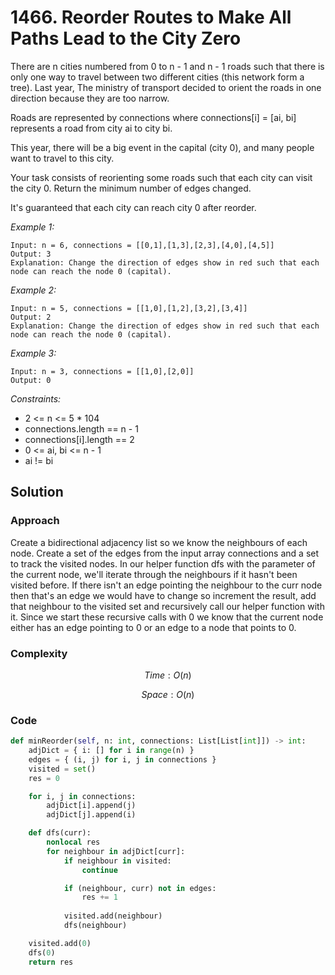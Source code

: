 # 1466. Reorder Routes to Make All Paths Lead to the City Zero

There are n cities numbered from 0 to n - 1 and n - 1 roads such that there is only one way to travel between two different cities (this network form a tree). Last year, The ministry of transport decided to orient the roads in one direction because they are too narrow.

Roads are represented by connections where connections[i] = [ai, bi] represents a road from city ai to city bi.

This year, there will be a big event in the capital (city 0), and many people want to travel to this city.

Your task consists of reorienting some roads such that each city can visit the city 0. Return the minimum number of edges changed.

It's guaranteed that each city can reach city 0 after reorder.

*Example 1:*

```
Input: n = 6, connections = [[0,1],[1,3],[2,3],[4,0],[4,5]]
Output: 3
Explanation: Change the direction of edges show in red such that each node can reach the node 0 (capital).
```

*Example 2:*

```
Input: n = 5, connections = [[1,0],[1,2],[3,2],[3,4]]
Output: 2
Explanation: Change the direction of edges show in red such that each node can reach the node 0 (capital).
```

*Example 3:*

```
Input: n = 3, connections = [[1,0],[2,0]]
Output: 0
```

*Constraints:*

* 2 <= n <= 5 * 104
* connections.length == n - 1
* connections[i].length == 2
* 0 <= ai, bi <= n - 1
* ai != bi


## Solution

### Approach

Create a bidirectional adjacency list so we know the neighbours of each node. Create a set of the edges from the input array connections and a set to track the visited nodes. In our helper function dfs with the parameter of the current node, we'll iterate through the neighbours if it hasn't been visited before. If there isn't an edge pointing the neighbour to the curr node then that's an edge we would have to change so increment the result, add that neighbour to the visited set and recursively call our helper function with it. Since we start these recursive calls with 0 we know that the current node either has an edge pointing to 0 or an edge to a node that points to 0.

### Complexity

$$Time: O(n)$$

$$Space: O(n)$$

### Code

```py
def minReorder(self, n: int, connections: List[List[int]]) -> int:
    adjDict = { i: [] for i in range(n) }
    edges = { (i, j) for i, j in connections }
    visited = set()
    res = 0

    for i, j in connections:
        adjDict[i].append(j)
        adjDict[j].append(i)

    def dfs(curr):
        nonlocal res
        for neighbour in adjDict[curr]:
            if neighbour in visited:
                continue

            if (neighbour, curr) not in edges:
                res += 1
            
            visited.add(neighbour)
            dfs(neighbour)

    visited.add(0)
    dfs(0)
    return res
```